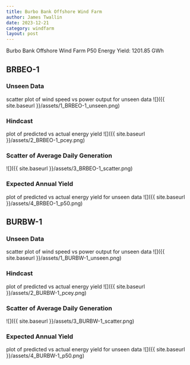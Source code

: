```yaml
---
title: Burbo Bank Offshore Wind Farm
author: James Twallin
date: 2023-12-21
category: windfarm
layout: post
---
```

Burbo Bank Offshore Wind Farm P50 Energy Yield: 1201.85 GWh

BRBEO-1
-------------
### Unseen Data 
scatter plot of wind speed vs power output for unseen data
![]({{ site.baseurl }}/assets/1_BRBEO-1_unseen.png)
### Hindcast 
plot of predicted vs actual energy yield
![]({{ site.baseurl }}/assets/2_BRBEO-1_pcey.png)
### Scatter of Average Daily Generation 

![]({{ site.baseurl }}/assets/3_BRBEO-1_scatter.png)
### Expected Annual Yield 
plot of predicted vs actual energy yield for unseen data
![]({{ site.baseurl }}/assets/4_BRBEO-1_p50.png)

BURBW-1
-------------
### Unseen Data 
scatter plot of wind speed vs power output for unseen data
![]({{ site.baseurl }}/assets/1_BURBW-1_unseen.png)
### Hindcast 
plot of predicted vs actual energy yield
![]({{ site.baseurl }}/assets/2_BURBW-1_pcey.png)
### Scatter of Average Daily Generation 

![]({{ site.baseurl }}/assets/3_BURBW-1_scatter.png)
### Expected Annual Yield 
plot of predicted vs actual energy yield for unseen data
![]({{ site.baseurl }}/assets/4_BURBW-1_p50.png)

